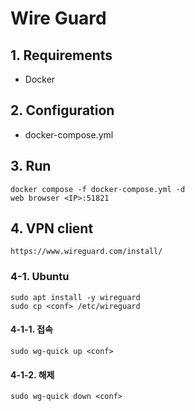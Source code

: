 # Wire Guard 

## 1. Requirements

  - Docker

## 2. Configuration

  - docker-compose.yml

## 3. Run

  ```
  docker compose -f docker-compose.yml -d
  web browser <IP>:51821
  ```

## 4. VPN client

  ```
  https://www.wireguard.com/install/
  ```

### 4-1. Ubuntu

  ```
  sudo apt install -y wireguard
  sudo cp <conf> /etc/wireguard
  ```

#### 4-1-1. 접속

  ```
  sudo wg-quick up <conf>
  ```

#### 4-1-2. 해제

  ```
  sudo wg-quick down <conf>
  ```
